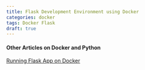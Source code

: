 ```yaml
---
title: Flask Development Environment using Docker
categories: docker
tags: Docker Flask
draft: true
---
```




#### Other Articles on Docker and Python
[Running Flask App on Docker](http://www.pythonforhumans.com/notes/running-flask-on-docker)
